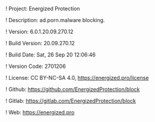 ! Project: Energized Protection

! Description: ad.porn.malware blocking.

! Version: 6.0.1.20.09.270.12

! Build Version: 20.09.270.12

! Build Date: Sat, 26 Sep 20 12:06:46

! Version Code: 2701206

! License: CC BY-NC-SA 4.0, https://energized.pro/license

! Github: https://github.com/EnergizedProtection/block

! Gitlab: https://gitlab.com/EnergizedProtection/block


! Web: https://energized.pro
